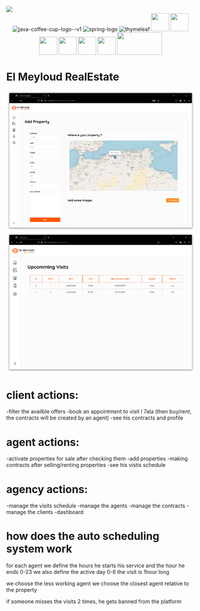 <img src="https://github.com/zaqks/el_meyloud_RE/blob/f3a5c8c45025986354d71c5431c476e529365bd6/api/src/main/resources/static/media/images/logo/text.svg">
<div align=center>
<img width="48" height="48" src="https://img.icons8.com/color/48/java-coffee-cup-logo--v1.png" alt="java-coffee-cup-logo--v1"/>
<img width="48" height="48" src="https://img.icons8.com/office/48/spring-logo.png" alt="spring-logo"/>
<img width="48" height="48" src="https://img.icons8.com/color/48/thymeleaf.png" alt="thymeleaf"/>
<img width="48" height="48"
        src="https://img.icons8.com/external-soft-fill-juicy-fish/48/external-sql-coding-and-development-soft-fill-soft-fill-juicy-fish.png" />
<img width="48" height="48" src="https://img.icons8.com/color/48/html-5--v1.png" />
<img width="48" height="48" src="https://img.icons8.com/color/48/css3.png" />
<img width="48" height="48" src="https://img.icons8.com/color/48/javascript--v1.png" />
<img width="48" height="48" src="https://img.icons8.com/color/48/python--v1.png" />
<img width="48" height="48" src="https://img.icons8.com/color/48/git.png" />

<img width="120" height="60" src="https://1000logos.net/wp-content/uploads/2020/08/Apache-Logo-500x313.png" />
</div>

# El Meyloud RealEstate

<img src="https://github.com/zaqks/1/blob/e709115f32887e1697013f53c91dc7b40338e6bd/docs/Screenshot_20240520_005654.png">

<img src="https://github.com/zaqks/1/blob/e709115f32887e1697013f53c91dc7b40338e6bd/docs/Screenshot_20240520_005820.png">


# client actions:
-filter the availble offers 
-book an appointment to visit l 7ala (then buy/rent, the contracts will be created by an agent)
-see his contracts and profile

# agent actions:
-activate properties for sale after checking them
-add properties
-making contracts after selling/renting properties
-see his vistis schedule

# agency actions:
-manage the visits schedule
-manage the agents
-manage the contracts
-manage the clients
-dashboard



# how does the auto scheduling system work
for each agent we define the hours he starts his service and the hour he ends 0-23
we also define the active day 0-6
the visit is 1hour long

we choose the less working agent
we choose the closest agent relative to the property

if someone misses the visits 2 times, he gets banned from the platform








